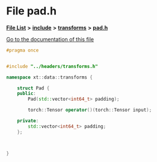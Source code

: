

# File pad.h

[**File List**](files.md) **>** [**include**](dir_d44c64559bbebec7f509842c48db8b23.md) **>** [**transforms**](dir_de1d6215dd8b8d2c901daadc91a23b6e.md) **>** [**pad.h**](pad_8h.md)

[Go to the documentation of this file](pad_8h.md)


```C++
#pragma once


#include "../headers/transforms.h"

namespace xt::data::transforms {

    struct Pad {
    public:
        Pad(std::vector<int64_t> padding);

        torch::Tensor operator()(torch::Tensor input);

    private:
        std::vector<int64_t> padding;
    };



}
```


